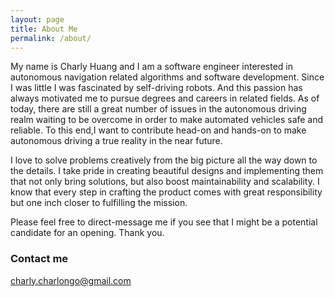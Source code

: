 ```yaml
---
layout: page
title: About Me
permalink: /about/
---
```


My name is Charly Huang and I am a software engineer interested in autonomous navigation related algorithms and software development. Since I was little I was fascinated by self-driving robots. And this passion has always motivated me to pursue degrees and careers in related fields. As of today, there are still a great number of issues in the autonomous driving realm waiting to be overcome in order to make automated vehicles safe and reliable. To this end,I want to contribute head-on and hands-on to make autonomous driving a true reality in the near future. 

I love to solve problems creatively from the big picture all the way down to the details. I take pride in creating beautiful designs and implementing them that not only bring solutions, but also boost maintainability and scalability. I know that every step in crafting the product comes with great responsibility but one inch closer to fulfilling the mission. 

Please feel free to direct-message me if you see that I might be a potential candidate for an opening. Thank you.

### Contact me

[charly.charlongo@gmail.com](mailto:charly.charlongo@gmail.com)
